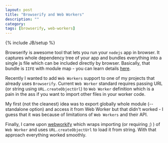 ```yaml
---
layout: post
title: "Browserify and Web Workers"
description: ""
category:
tags: [browserify, web-workers]
---
```

{% include JB/setup %}

Browserify is awesome tool that lets you run your `nodejs` app in browser. It captures whole dependency tree of your app and bundles everything into a single js file which can be included directly by browser. Basically, that bundle is `IIFE` with module map - you can learn details [here](http://benclinkinbeard.com/posts/how-browserify-works/).

Recently I wanted to add `Web Workers` support to one of my projects that already uses `Browserify`. Current `Web Worker` standard requires passing URL (or string using `URL.createObjectUrl`) to `Web Worker` definition which is a pain in the ass if you want to import other files in your worker code.

My first (not the cleanest) idea was to export globally whole module (--standalone option) and access it from Web Worker but that didn't worked - I guess that it was because of limitations of `Web Workers` and their API.

Finally, I came upon [webworkify](https://github.com/substack/webworkify) which wraps importing (or requiring ;) ) of `Web Worker` and uses `URL.createObjectUrl` to load it from string. With that approach everything worked smoothly.
